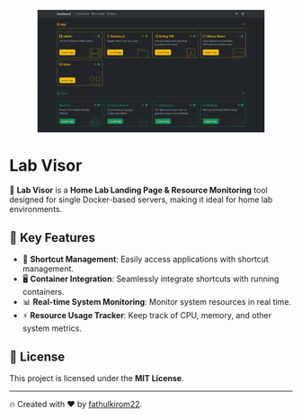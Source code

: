 <p align="center">
    <img width="80%" src="./docs/lab-visor_2.png" />
</p>

# Lab Visor

🚀 **Lab Visor** is a **Home Lab Landing Page & Resource Monitoring** tool designed for single Docker-based servers, making it ideal for home lab environments.

## 📌 Key Features
- 🚀 **Shortcut Management**: Easily access applications with shortcut management.
- 🖥️ **Container Integration**: Seamlessly integrate shortcuts with running containers.
- 📊 **Real-time System Monitoring**: Monitor system resources in real time.
- ⚡ **Resource Usage Tracker**: Keep track of CPU, memory, and other system metrics.

## 📜 License
This project is licensed under the **MIT License**.

---
🔥 Created with ❤️ by [fathulkirom22](https://github.com/fathulkirom22).

